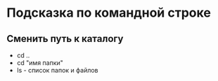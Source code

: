 # Подсказка по командной строке

## Сменить путь к каталогу 
- cd ..
- cd "имя папки"
- ls  - список папок и файлов

